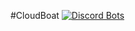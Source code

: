 #CloudBoat
[![Discord Bots](https://discordbots.org/api/widget/556168784486858753.svg)](https://discordbots.org/bot/556168784486858753)
